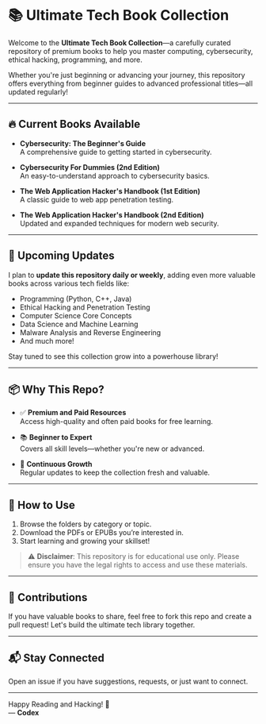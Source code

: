 # 📚 Ultimate Tech Book Collection

Welcome to the **Ultimate Tech Book Collection**—a carefully curated repository of premium books to help you master computing, cybersecurity, ethical hacking, programming, and more.

Whether you're just beginning or advancing your journey, this repository offers everything from beginner guides to advanced professional titles—all updated regularly!

---

## 🔥 Current Books Available

- **Cybersecurity: The Beginner's Guide**  
  A comprehensive guide to getting started in cybersecurity.

- **Cybersecurity For Dummies (2nd Edition)**  
  An easy-to-understand approach to cybersecurity basics.

- **The Web Application Hacker's Handbook (1st Edition)**  
  A classic guide to web app penetration testing.

- **The Web Application Hacker's Handbook (2nd Edition)**  
  Updated and expanded techniques for modern web security.

---

## 🚀 Upcoming Updates

I plan to **update this repository daily or weekly**, adding even more valuable books across various tech fields like:

- Programming (Python, C++, Java)
- Ethical Hacking and Penetration Testing
- Computer Science Core Concepts
- Data Science and Machine Learning
- Malware Analysis and Reverse Engineering
- And much more!

Stay tuned to see this collection grow into a powerhouse library!

---

## 📦 Why This Repo?

- ✅ **Premium and Paid Resources**  
  Access high-quality and often paid books for free learning.

- 📚 **Beginner to Expert**  
  Covers all skill levels—whether you're new or advanced.

- 🔄 **Continuous Growth**  
  Regular updates to keep the collection fresh and valuable.

---

## 📁 How to Use

1. Browse the folders by category or topic.
2. Download the PDFs or EPUBs you’re interested in.
3. Start learning and growing your skillset!

> ⚠️ **Disclaimer**: This repository is for educational use only. Please ensure you have the legal rights to access and use these materials.

---

## 🌟 Contributions

If you have valuable books to share, feel free to fork this repo and create a pull request! Let's build the ultimate tech library together.

---

## 📬 Stay Connected

Open an issue if you have suggestions, requests, or just want to connect.

---

Happy Reading and Hacking! 🚀  
— **Codex**
